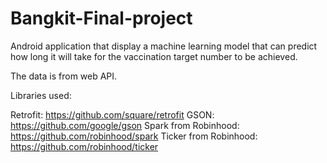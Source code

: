 # Bangkit-Final-project
Android application that display a machine learning model that can predict how long it will take for the vaccination target number to be achieved.

The data is from web API.

Libraries used:

Retrofit: https://github.com/square/retrofit 
GSON: https://github.com/google/gson 
Spark from Robinhood: https://github.com/robinhood/spark 
Ticker from Robinhood: https://github.com/robinhood/ticker
